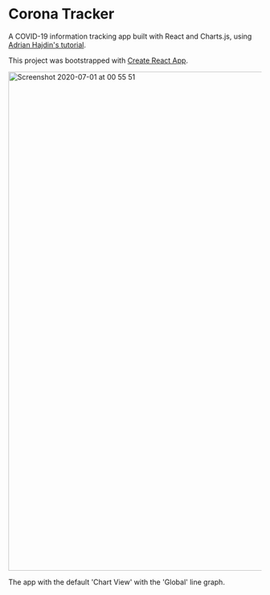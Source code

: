 # Corona Tracker

A COVID-19 information tracking app built with React and Charts.js, using [Adrian Hajdin's tutorial](https://www.youtube.com/watch?time_continue=13&v=khJlrj3Y6Ls&feature=emb_logo).

This project was bootstrapped with [Create React App](https://github.com/facebook/create-react-app).

<img width="993" alt="Screenshot 2020-07-01 at 00 55 51" src="https://user-images.githubusercontent.com/25869284/86188174-b3a7c980-bb35-11ea-85e8-803d043e7371.png">

The app with the default 'Chart View' with the 'Global' line graph.